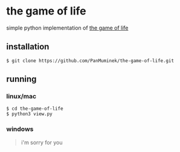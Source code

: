 # the game of life
simple python implementation of [the game of life](https://en.wikipedia.org/wiki/Conway's_Game_of_Life)

## installation
```
$ git clone https://github.com/PanMuminek/the-game-of-life.git
```
## running

### linux/mac
```
$ cd the-game-of-life 
$ python3 view.py
 ```

### windows
> i'm sorry for you
